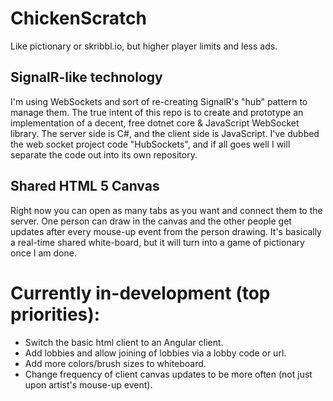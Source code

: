 # ChickenScratch
Like pictionary or skribbl.io, but higher player limits and less ads.

## SignalR-like technology
I'm using WebSockets and sort of re-creating SignalR's "hub" pattern to manage them. The true intent of this repo is to create and prototype an implementation of a decent, free dotnet core & JavaScript WebSocket library. The server side is C#, and the client side is JavaScript. I've dubbed the web socket project code "HubSockets", and if all goes well I will separate the code out into its own repository.

## Shared HTML 5 Canvas
Right now you can open as many tabs as you want and connect them to the server. One person can draw in the canvas and the other people get updates after every mouse-up event from the person drawing. It's basically a real-time shared white-board, but it will turn into a game of pictionary once I am done.

# Currently in-development (top priorities):
* Switch the basic html client to an Angular client.
* Add lobbies and allow joining of lobbies via a lobby code or url.
* Add more colors/brush sizes to whiteboard.
* Change frequency of client canvas updates to be more often (not just upon artist's mouse-up event).
